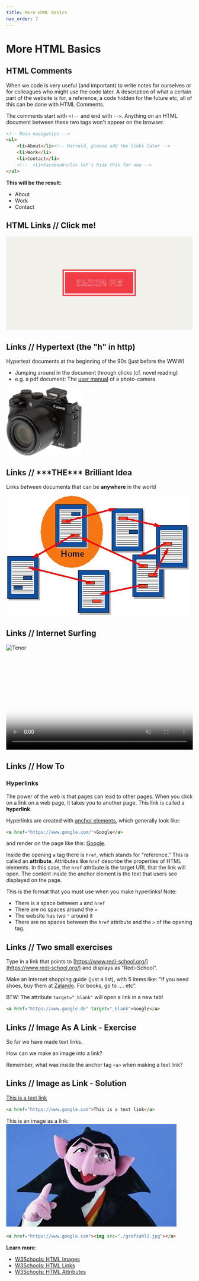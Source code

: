 ```yaml
---
title: More HTML Basics
nav_order: 7
---
```


# More HTML Basics

## HTML Comments

When we code is very useful (and important) to write notes for ourselves or for colleagues who might use the code later.
A description of what a certain part of the website is for, a reference, a code hidden for the future etc; all of this
can be done with HTML Comments.

The comments start with `<!--` and end with `-->`. Anything on an HTML document between these two tags won't appear on
the browser.

```html
<!-- Main navigation -->
<ul>
    <li>About</li><!-- Harrold, please add the links later -->
    <li>Work</li>
    <li>Contact</li>
    <!--  <li>Facebook</li> let's hide this for now -->
</ul>
```

**This will be the result:**

<ul>
    <li>About</li>
    <li>Work</li>
    <li>Contact</li>
</ul>

## HTML Links // Click me!

![Click me](click-me.gif)

## Links // Hypertext (the "h" in http)

Hypertext documents at the beginning of the 90s (just before the WWW)

- Jumping around in the document through clicks (cf. novel reading)
- e.g. a pdf document: The [user manual](./manual.pdf) of a photo-camera


<img src="./canon.jpg" width="204" height="184" />

## Links // \*\*\*THE\*\*\* Brilliant Idea

Links _between_ documents that can be __anywhere__ in the world

![Hypertext](hypertext.jpg)

## Links // Internet Surfing

![Tenor](tenor.jpg)

<video style="width: 100%;" class="center" id="video_D30_10_008_html5_api" autoplay="" loop="" preload="auto" poster="//cdn8.dissolve.com/p/D30_10_008/D30_10_008_0004_600.jpg" muted="">
    <source src="https://cdn6.dissolve.com/p/D30_10_008/D30_10_008_detail.mp4" type="video/mp4">
</video>

## Links // How To

### Hyperlinks

The power of the web is that pages can lead to other pages. When you click on a link on a web page, it takes you to
another page. This link is called a **hyperlink**.

Hyperlinks are created with [anchor elements](https://developer.mozilla.org/en-US/docs/Web/HTML/Element/a), which
generally look like:

```html
<a href="https://www.google.com/">Google</a>
```

and render on the page like this: [Google](https://www.google.com/).

Inside the opening `a` tag there is `href`, which stands for "reference." This is called an **attribute**. Attributes
like `href` describe the properties of HTML elements. In this case, the `href` attribute is the target URL that the link
will open. The content inside the anchor element is the text that users see displayed on the page.

This is the format that you must use when you make hyperlinks! Note:

- There is a space between `a` and `href`
- There are no spaces around the `=`
- The website has two `"` around it
- There are no spaces between the `href` attribute and the `>` of the opening tag.

## Links // Two small exercises

Type in a link that points to [https://www.redi-school.org/](https://www.redi-school.org/) and displays as "Redi-School".

Make an Internet shopping guide (just a list), with 5 items like: "If you need shoes, buy them at
[Zalando](https://www.zalando.com/). For books, go to .... etc".

BTW: The attribute `target="_blank"` will open a link in a new tab!

```html
<a href="https://www.google.de" target="_blank">Google</a>
```

## Links // Image As A Link - Exercise

So far we have made text links.

How can we make an image into a link?

Remember, what was inside the anchor tag `<a>` when making a text link?

## Links // Image as Link - Solution

[This is a text link](https://www.google.com/)

```html
<a href="https://www.google.com">This is a text link</a>
```

This is an image as a link: [![The Count](grafzahl2.jpg)](https://www.google.com/)

```html
<a href="https://www.google.com"><img src="./grafzahl2.jpg"></a>
```

**Learn more**:

- [W3Schools: HTML Images](https://www.w3schools.com/html/html_images.asp)
- [W3Schools: HTML Links](https://www.w3schools.com/html/html_links.asp)
- [W3Schools: HTML Attributes](https://www.w3schools.com/html/html_attributes.asp)
